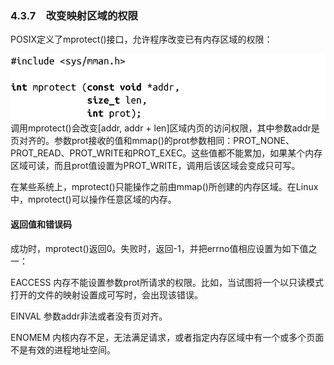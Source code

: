 ### 4.3.7　改变映射区域的权限

POSIX定义了mprotect()接口，允许程序改变已有内存区域的权限：



![168.png](../images/168.png)
调用mprotect()会改变[addr, addr + len]区域内页的访问权限，其中参数addr是页对齐的。参数prot接收的值和mmap()的prot参数相同：PROT_NONE、PROT_READ、PROT_WRITE和PROT_EXEC。这些值都不能累加，如果某个内存区域可读，而且prot值设置为PROT_WRITE，调用后该区域会变成只可写。

在某些系统上，mprotect()只能操作之前由mmap()所创建的内存区域。在Linux中，mprotect()可以操作任意区域的内存。

#### 返回值和错误码

成功时，mprotect()返回0。失败时，返回-1，并把errno值相应设置为如下值之一：

EACCESS 内存不能设置参数prot所请求的权限。比如，当试图将一个以只读模式打开的文件的映射设置成可写时，会出现该错误。

EINVAL 参数addr非法或者没有页对齐。

ENOMEM 内核内存不足，无法满足请求，或者指定内存区域中有一个或多个页面不是有效的进程地址空间。

